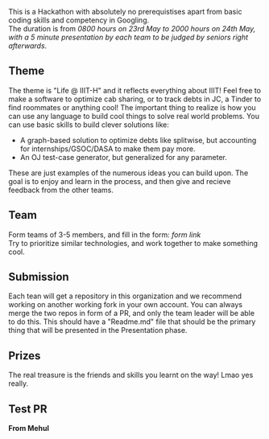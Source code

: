 This is a Hackathon with absolutely no prerequistises apart from basic coding skills and competency in Googling.<br>The duration is from _0800 hours on 23rd May to 2000 hours on 24th May, with a 5 minute presentation by each team to be judged by seniors right afterwards_.

## Theme
The theme is "Life @ IIIT-H" and it reflects everything about IIIT! Feel free to make a software to optimize cab sharing, or to track debts in JC, a Tinder to find roommates or anything cool! The important thing to realize is how you can use any language to build cool things to solve real world problems. You can use basic skills to build clever solutions like:

  - A graph-based solution to optimize debts like splitwise, but accounting for internships/GSOC/DASA to make them pay more.
  - An OJ test-case generator, but generalized for any parameter. 

These are just examples of the numerous ideas you can build upon. The goal is to enjoy and learn in the process, and then give and recieve feedback from the other teams.
  
## Team
Form teams of 3-5 members, and fill in the form: _form link_<br>
Try to prioritize similar technologies, and work together to make something cool.

## Submission
Each tean will get a repository in this organization and we recommend working on another working fork in your own account. You can always merge the two repos in form of a PR, and only the team leader will be able to do this. This should have a "Readme.md" file that should be the primary thing that will be presented in the Presentation phase.

## Prizes
The real treasure is the friends and skills you learnt on the way! Lmao yes really.

## Test PR
<b>From Mehul</b>
